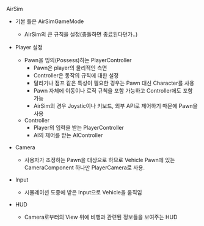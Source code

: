 AirSim
 * 기본 틀은 AirSimGameMode
   * AirSim의 큰 규칙을 설정(충돌하면 종료된다던가..)
 * Player 설정
   * Pawn을 빙의(Possess)하는 PlayerController
     * Pawn은 player의 물리적인 측면
     * Controller은 동작의 규칙에 대한 설정
     * 달리기나 점프 같은 특성이 필요한 경우는 Pawn 대신 Character를 사용
     * Pawn 자체에 이동이나 로직 규칙을 포함 가능하고 Controller에도 포함 가능
     * AirSim의 경우 Joystic이나 키보드, 외부 API로 제어하기 때문에 Pawn을 사용
   * Controller
     * Player의 입력을 받는 PlayerController
     * AI의 제어를 받는 AIController
 * Camera
   * 사용자가 조정하는 Pawn을 대상으로 하므로 Vehicle Pawn에 있는 CameraComponent 하나만 PlayerCamera로 사용.

 * Input
   * 시뮬레이션 도중에 받은 Input으로 Vehicle을 움직임
 * HUD
   * Camera로부터의 View 위에 비행과 관련된 정보들을 보여주는 HUD
